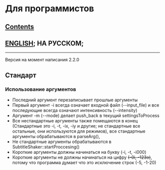 # Для программистов

## [Contents](README.ru.md)

## [ENGLISH](For_programmers.md); НА РУССКОМ;
<!---
full line:
[ENGLISH](For_programmers.md); [НА РУССКОМ](For_programmers.ru.md);
-->

---

Версия на момент написания 2.2.0  
## Стандарт
### Использование аргументов
* Последний аргумент перезаписывает прошлые аргументы
* Первый аргумент -i всегда означает входной файл (--input_file) и все последующие всегда означают интенсивность (--intensity)  
* Аргумент -m (--mode) делает push_back в текущий settingsToProcess
* Все нестандартные аргументы также помещаются в конец (Стандартные это -i, -t, -ix, -iy и другие; не стандартные все остальные, они используются для режимов), все стандартные аргументы обрабатываются в parseArg(),
* Не стандартные аргументы обрабатываются в SubtitleShaker::startProccesing()
* Короткие аргументы должны начинаться на букву (-i, -t, -i000)
* Короткие аргументы не должны начинаться на цифру ~~(-0i, -123o)~~, потому что программа думает что это исключение строк (-5, -1-20)
